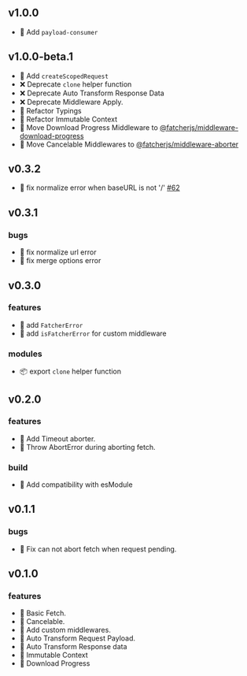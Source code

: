## v1.0.0

-   🚀 Add `payload-consumer`

## v1.0.0-beta.1

-   🚀 Add `createScopedRequest`
-   ❌ Deprecate `clone` helper function
-   ❌ Deprecate Auto Transform Response Data
-   ❌ Deprecate Middleware Apply.
-   🔧 Refactor Typings
-   🔧 Refactor Immutable Context
-   🔧 Move Download Progress Middleware to [@fatcherjs/middleware-download-progress](https://github.com/fatcherjs/middlewares/tree/master/packages/download-progress)
-   🔧 Move Cancelable Middlewares to [@fatcherjs/middleware-aborter](https://github.com/fatcherjs/middlewares/tree/master/packages/aborter)

## v0.3.2

-   🐛 fix normalize error when baseURL is not '/' [#62](https://github.com/fanhaoyuan/fatcher/pull/62)

## v0.3.1

### bugs

-   🐛 fix normalize url error
-   🐛 fix merge options error

## v0.3.0

### features

-   🚀 add `FatcherError`
-   🚀 add `isFatcherError` for custom middleware

### modules

-   📦 export `clone` helper function

## v0.2.0

### features

-   🚀 Add Timeout aborter.
-   🚀 Throw AbortError during aborting fetch.

### build

-   🔧 Add compatibility with esModule

## v0.1.1

### bugs

-   🐞 Fix can not abort fetch when request pending.

## v0.1.0

### features

-   🚀 Basic Fetch.
-   🚀 Cancelable.
-   🚀 Add custom middlewares.
-   🚀 Auto Transform Request Payload.
-   🚀 Auto Transform Response data
-   🚀 Immutable Context
-   🚀 Download Progress
